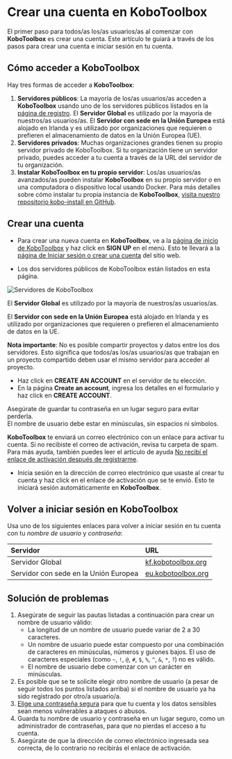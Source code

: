 # Crear una cuenta en KoboToolbox

El primer paso para todos/as los/as usuarios/as al comenzar con **KoboToolbox** es
crear una cuenta. Este artículo te guiará a través de los pasos para crear una
cuenta e iniciar sesión en tu cuenta.

## Cómo acceder a KoboToolbox

Hay tres formas de acceder a **KoboToolbox**:

1. **Servidores públicos**: La mayoría de los/as usuarios/as acceden a **KoboToolbox** usando uno de los
   servidores públicos listados en la [página de registro](https://www.kobotoolbox.org/sign-up/).
   El **Servidor Global** es utilizado por la mayoría de nuestros/as usuarios/as. El
   **Servidor con sede en la Unión Europea** está alojado en Irlanda y es utilizado por
   organizaciones que requieren o prefieren el almacenamiento de datos en la Unión Europea (UE).
1. **Servidores privados**: Muchas organizaciones grandes tienen su propio servidor privado
   de KoboToolbox. Si tu organización tiene un servidor privado, puedes acceder
   a tu cuenta a través de la URL del servidor de tu organización.
1. **Instalar KoboToolbox en tu propio servidor**: Los/as usuarios/as avanzados/as pueden instalar
   **KoboToolbox** en su propio servidor o en una computadora o dispositivo local usando Docker. Para más
   detalles sobre cómo instalar tu propia instancia de **KoboToolbox**,
   [visita nuestro repositorio kobo-install en GitHub](https://github.com/kobotoolbox/kobo-install).

## Crear una cuenta

- Para crear una nueva cuenta en **KoboToolbox**, ve a la
  [página de inicio de KoboToolbox](https://kobotoolbox.org) y haz click en **SIGN UP** en el
  menú. Esto te llevará a la
  [página de Iniciar sesión o crear una cuenta](https://www.kobotoolbox.org/sign-up/) del
  sitio web.

- Los dos servidores públicos de KoboToolbox están listados en esta página.

![Servidores de KoboToolbox](images/creating_account/servers-2023.png)

El **Servidor Global** es utilizado por la mayoría de nuestros/as usuarios/as.

El **Servidor con sede en la Unión Europea** está alojado en Irlanda y es utilizado por
organizaciones que requieren o prefieren el almacenamiento de datos en la UE.

<p class="note">
  <b>Nota importante</b>: No es posible compartir proyectos y datos entre los dos servidores. Esto significa que todos/as los/as usuarios/as que trabajan en un proyecto compartido deben usar el mismo servidor para acceder al proyecto.
</p>

- Haz click en **CREATE AN ACCOUNT** en el servidor de tu elección.
- En la página **Create an account**, ingresa los detalles en el formulario y haz click en
  **CREATE ACCOUNT**.

<p class="note">
  Asegúrate de guardar tu contraseña en un lugar seguro para evitar perderla. <br />
  El nombre de usuario debe estar en minúsculas, sin espacios ni símbolos.
</p>

**KoboToolbox** te enviará un correo electrónico con un enlace para activar tu cuenta. Si
no recibiste el correo de activación, revisa tu carpeta de spam. Para más ayuda, también
puedes leer el artículo de ayuda
[No recibí el enlace de activación después de registrarme](activation_link.md).

- Inicia sesión en la dirección de correo electrónico que usaste al crear tu cuenta y haz click en el
  enlace de activación que se te envió. Esto te iniciará sesión automáticamente en
  **KoboToolbox**.

## Volver a iniciar sesión en KoboToolbox

Usa uno de los siguientes enlaces para volver a iniciar sesión en tu cuenta con tu
_nombre de usuario_ y _contraseña_:

| Servidor                          | URL                                                                           |
| :-------------------------------- | :---------------------------------------------------------------------------- |
| Servidor Global                   | <a href="https://kf.kobotoolbox.org" class="reference">kf.kobotoolbox.org</a> |
| Servidor con sede en la Unión Europea | <a href="https://eu.kobotoolbox.org" class="reference">eu.kobotoolbox.org</a> |

## Solución de problemas

1. Asegúrate de seguir las pautas listadas a continuación para crear un nombre de usuario válido:
   - La longitud de un nombre de usuario puede variar de 2 a 30 caracteres.
   - Un nombre de usuario puede estar compuesto por una combinación de caracteres en minúsculas,
     números y guiones bajos. El uso de caracteres especiales (como `~`, `!`, `@`,
     `#`, `$`, `%`, `^`, `&`, `*`, `?`) no es válido.
   - El nombre de usuario debe comenzar con un carácter en minúsculas.
2. Es posible que se te solicite elegir otro nombre de usuario (a pesar de seguir todos los
   puntos listados arriba) si el nombre de usuario ya ha sido registrado por otro/a
   usuario/a.
3. [Elige una contraseña segura](https://support.microsoft.com/en-us/windows/create-and-use-strong-passwords-c5cebb49-8c53-4f5e-2bc4-fe357ca048eb)
   para que tu cuenta y los datos sensibles sean menos vulnerables a ataques o
   abusos.
4. Guarda tu nombre de usuario y contraseña en un lugar seguro, como un administrador de contraseñas,
   para que no pierdas el acceso a tu cuenta.
5. Asegúrate de que la dirección de correo electrónico ingresada sea correcta, de lo contrario no recibirás
   el enlace de activación.